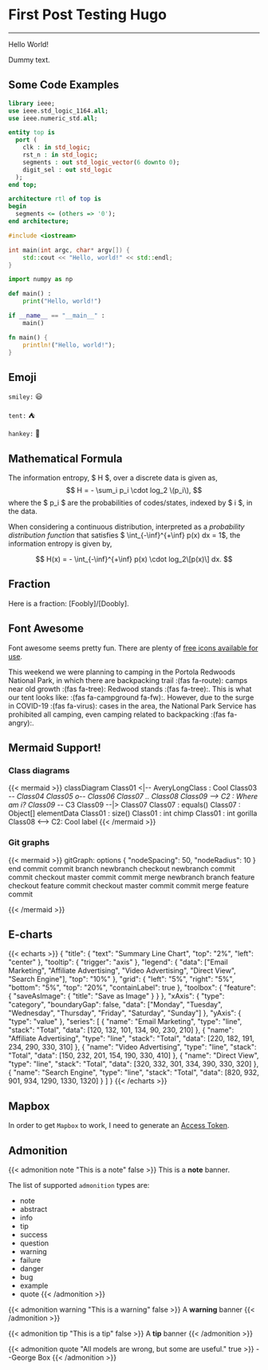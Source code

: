 # First Post Testing Hugo


<!--more-->


---

Hello World!

Dummy text.


## Some Code Examples 

```vhd {linenos=true, label=foo}
library ieee;
use ieee.std_logic_1164.all;
use ieee.numeric_std.all;

entity top is
  port (
    clk : in std_logic;
    rst_n : in std_logic;
    segments : out std_logic_vector(6 downto 0);
    digit_sel : out std_logic
  );
end top;

architecture rtl of top is
begin
  segments <= (others => '0');
end architecture;
```



```Cpp
#include <iostream>

int main(int argc, char* argv[]) {
    std::cout << "Hello, world!" << std::endl;
}
```

```python
import numpy as np

def main() :
    print("Hello, world!")

if __name__ == "__main__" :
    main()
```

```rust
fn main() {
    println!("Hello, world!");
}
```

## Emoji

`smiley:` :smiley:

`tent:` :tent:

`hankey:` :hankey:


## Mathematical Formula

The information entropy, $ H $, over a discrete data is given as,
$$ H = - \sum_i p_i \cdot log_2 \(p_i\), $$
where the $ p_i $ are the probabilities of codes/states, indexed by $ i $, in the data.

When considering a continuous distribution, interpreted as a *probability distribution function* that
satisfies $ \int_{-\inf}^{+\inf} p(x) dx = 1$, the information entropy is given
by,

$$ H(x) = - \int_{-\inf}^{+\inf} p(x) \cdot log_2\[p(x)\] dx. $$ 

## Fraction

Here is a fraction: [Foobly]/[Doobly].

## Font Awesome

Font awesome seems pretty fun. There are plenty of [free icons available for use](https://fontawesome.com/icons?d=gallery&m=free).

This weekend we were planning to camping in the Portola Redwoods National Park,
in which there are backpacking trail :(fas fa-route): camps near old growth :(fas fa-tree): Redwood stands :(fas fa-tree):.
This is what our tent looks like: :(fas fa-campground fa-fw):.
However, due to the surge in COVID-19 :(fas fa-virus): cases in the area, the National Park Service
has prohibited all camping, even camping related to backpacking :(fas fa-angry):.

## Mermaid Support!

### Class diagrams

{{< mermaid >}}
classDiagram
    Class01 <|-- AveryLongClass : Cool
    Class03 *-- Class04
    Class05 o-- Class06
    Class07 .. Class08
    Class09 --> C2 : Where am i?
    Class09 --* C3
    Class09 --|> Class07
    Class07 : equals()
    Class07 : Object[] elementData
    Class01 : size()
    Class01 : int chimp
    Class01 : int gorilla
    Class08 <--> C2: Cool label
{{< /mermaid >}}

### Git graphs

{{< mermaid >}}
gitGraph:
options
{
    "nodeSpacing": 50,
    "nodeRadius": 10
}
end
    commit
    commit
    branch newbranch
    checkout newbranch
    commit
    commit
    checkout master
    commit
    commit
    merge newbranch
    branch feature
    checkout feature
    commit
    checkout master
    commit
    commit
    merge feature
    commit
    
{{< /mermaid >}}

## E-charts

{{< echarts >}}
{
  "title": {
    "text": "Summary Line Chart",
    "top": "2%",
    "left": "center"
  },
  "tooltip": {
    "trigger": "axis"
  },
  "legend": {
    "data": ["Email Marketing", "Affiliate Advertising", "Video Advertising", "Direct View", "Search Engine"],
    "top": "10%"
  },
  "grid": {
    "left": "5%",
    "right": "5%",
    "bottom": "5%",
    "top": "20%",
    "containLabel": true
  },
  "toolbox": {
    "feature": {
      "saveAsImage": {
        "title": "Save as Image"
      }
    }
  },
  "xAxis": {
    "type": "category",
    "boundaryGap": false,
    "data": ["Monday", "Tuesday", "Wednesday", "Thursday", "Friday", "Saturday", "Sunday"]
  },
  "yAxis": {
    "type": "value"
  },
  "series": [
    {
      "name": "Email Marketing",
      "type": "line",
      "stack": "Total",
      "data": [120, 132, 101, 134, 90, 230, 210]
    },
    {
      "name": "Affiliate Advertising",
      "type": "line",
      "stack": "Total",
      "data": [220, 182, 191, 234, 290, 330, 310]
    },
    {
      "name": "Video Advertising",
      "type": "line",
      "stack": "Total",
      "data": [150, 232, 201, 154, 190, 330, 410]
    },
    {
      "name": "Direct View",
      "type": "line",
      "stack": "Total",
      "data": [320, 332, 301, 334, 390, 330, 320]
    },
    {
      "name": "Search Engine",
      "type": "line",
      "stack": "Total",
      "data": [820, 932, 901, 934, 1290, 1330, 1320]
    }
  ]
}
{{< /echarts >}}


## Mapbox

In order to get `Mapbox` to work, I need to generate an [Access Token](https://docs.mapbox.com/help/tutorials/get-started-tokens-api/).

## Admonition

{{< admonition note  "This is a note" false >}}
This is a **note** banner.

The list of supported `admonition` types are:
  * note
  * abstract
  * info
  * tip
  * success
  * question
  * warning
  * failure
  * danger
  * bug
  * example
  * quote
{{< /admonition >}}

{{< admonition warning  "This is a warning" false >}}
A **warning** banner
{{< /admonition >}}

{{< admonition tip "This is a tip" false >}}
A **tip** banner
{{< /admonition >}}

{{< admonition quote "All models are wrong, but some are useful." true >}}
--George Box
{{< /admonition >}}


